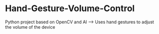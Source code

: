 # Hand-Gesture-Volume-Control
Python project based on OpenCV and AI --> Uses hand gestures to adjust the volume of the device
